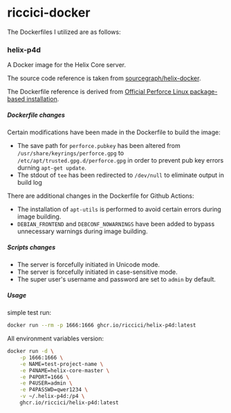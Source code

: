 # riccici-docker

The Dockerfiles I utilized are as follows:

### helix-p4d

A Docker image for the Helix Core server.

The source code reference is taken from [sourcegraph/helix-docker](https://github.com/sourcegraph/helix-docker).

The Dockerfile reference is derived from [Official Perforce Linux package-based installation](https://www.perforce.com/manuals/p4sag/Content/P4SAG/install.linux.packages.install.html).

##### Dockerfile changes

Certain modifications have been made in the Dockerfile to build the image:

- The save path for `perforce.pubkey` has been altered from `/usr/share/keyrings/perforce.gpg` to `/etc/apt/trusted.gpg.d/perforce.gpg` in order to prevent pub key errors durning `apt-get update`.
- The stdout of `tee` has been redirected to `/dev/null` to eliminate output in build log

There are additional changes in the Dockerfile for Github Actions:

- The installation of `apt-utils` is performed to avoid certain errors during image building.
- `DEBIAN_FRONTEND` and `DEBCONF_NOWARNINGS` have been added to bypass unnecessary warnings during image building.

##### Scripts changes

- The server is forcefully initiated in Unicode mode.
- The server is forcefully initiated in case-sensitive mode.
- The super user's username and password are set to `admin` by default.

##### Usage

simple test run:

```bash
docker run --rm -p 1666:1666 ghcr.io/riccici/helix-p4d:latest
```

All environment variables version:

```bash
docker run -d \
    -p 1666:1666 \
    -e NAME=test-project-name \
    -e P4NAME=helix-core-master \
    -e P4PORT=1666 \
    -e P4USER=admin \
    -e P4PASSWD=qwer1234 \
    -v ~/.helix-p4d:/p4 \
    ghcr.io/riccici/helix-p4d:latest
```
